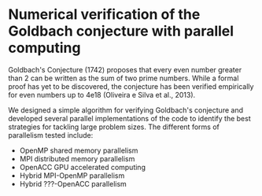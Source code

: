 # Numerical verification of the Goldbach conjecture with parallel computing
Goldbach's Conjecture (1742) proposes that every even number greater than 2 can be written as the sum of two prime numbers. While a formal proof has yet to be discovered, the conjecture has been verified empirically for even numbers up to 4e18 (Oliveira e Silva et al., 2013).

We designed a simple algorithm for verifying Goldbach's conjecture and developed several parallel implementations of the code to identify the best strategies for tackling large problem sizes. The different forms of parallelism tested include:

  * OpenMP shared memory parallelism
  * MPI distributed memory parallelism
  * OpenACC GPU accelerated computing
  * Hybrid MPI-OpenMP parallelism
  * Hybrid ???-OpenACC parallelism


